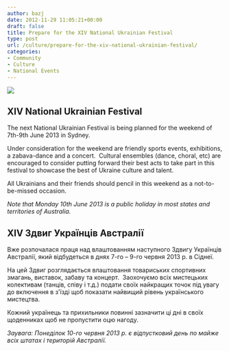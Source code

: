 ```yaml
---
author: bazj
date: 2012-11-29 11:05:21+00:00
draft: false
title: Prepare for the XIV National Ukrainian Festival
type: post
url: /culture/prepare-for-the-xiv-national-ukrainian-festival/
categories:
- Community
- Culture
- National Events
---
```


[![](http://www.ozeukes.com/wp-content/uploads/2012/11/National-Festival.jpg)
](http://www.ozeukes.com/wp-content/uploads/2012/11/National-Festival.jpg)


## XIV National Ukrainian Festival


The next National Ukrainian Festival is being planned for the weekend of 7th-9th June 2013 in Sydney.

Under consideration for the weekend are friendly sports events, exhibitions, a zabava-dance and a concert.  Cultural ensembles (dance, choral, etc) are encouraged to consider putting forward their best acts to take part in this festival to showcase the best of Ukraine culture and talent.

All Ukrainians and their friends should pencil in this weekend as a not-to-be-missed occasion.

_Note that Monday 10th June 2013 is a public holiday in most states and territories of Australia._


## XIV Здвиг Українців Австралії


Вже розпочалася праця над влаштованням наступного Здвигу Українців Австралії, який відбудеться в днях 7-го – 9-го червня 2013 р. в Сіднеї.

На цей Здвиг розглядається влаштовання товариських спортивних змагань, виставок, забаву та концерт.  Заохочуємо всіх мистецьких колективам (танців, співу і т.д.) подати своїх найкращих точок під увагу до включення в з'їзді щоб показати найвищий рівень українського мистецтва.

Кожний українець та прихильники повинні зазначити ці дні в своїх щоденниках щоб не пропустити оцю нагоду.

_Заувага: Понеділок 10-го червня 2013 р. є відпустковий день по майже всіх штатах і територій Австралії._

